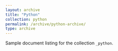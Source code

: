 ```yaml
---
layout: archive
title: "Python"
collection: python
permalink: /archive/python-archive/
type: archive
---
```


Sample document listing for the collection `_python`.